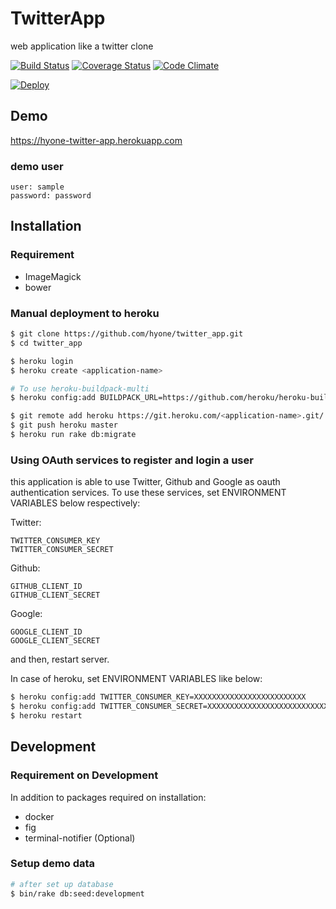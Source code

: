 # TwitterApp

web application like a twitter clone

[![Build Status](https://travis-ci.org/hyone/twitter_app.svg?branch=master)](https://travis-ci.org/hyone/twitter_app)
[![Coverage Status](https://coveralls.io/repos/hyone/twitter_app/badge.svg?branch=master)](https://coveralls.io/r/hyone/twitter_app?branch=master)
[![Code Climate](https://codeclimate.com/github/hyone/twitter_app/badges/gpa.svg)](https://codeclimate.com/github/hyone/twitter_app)

[![Deploy](https://www.herokucdn.com/deploy/button.png)](https://heroku.com/deploy)

## Demo

https://hyone-twitter-app.herokuapp.com

### demo user

    user: sample
    password: password

## Installation

### Requirement

- ImageMagick
- bower

### Manual deployment to heroku

```sh
$ git clone https://github.com/hyone/twitter_app.git
$ cd twitter_app

$ heroku login
$ heroku create <application-name>

# To use heroku-buildpack-multi
$ heroku config:add BUILDPACK_URL=https://github.com/heroku/heroku-buildpack-multi.git

$ git remote add heroku https://git.heroku.com/<application-name>.git/
$ git push heroku master
$ heroku run rake db:migrate
```

### Using OAuth services to register and login a user

this application is able to use Twitter, Github and Google as oauth authentication services.
To use these services, set ENVIRONMENT VARIABLES below respectively:

Twitter:

    TWITTER_CONSUMER_KEY
    TWITTER_CONSUMER_SECRET

Github:

    GITHUB_CLIENT_ID
    GITHUB_CLIENT_SECRET

Google:

    GOOGLE_CLIENT_ID
    GOOGLE_CLIENT_SECRET

and then, restart server.

In case of heroku, set ENVIRONMENT VARIABLES like below:

```sh
$ heroku config:add TWITTER_CONSUMER_KEY=XXXXXXXXXXXXXXXXXXXXXXXXX
$ heroku config:add TWITTER_CONSUMER_SECRET=XXXXXXXXXXXXXXXXXXXXXXXXXXXXXXXXXXXXXXXXXXXXXXXXXX
$ heroku restart
```

## Development

### Requirement on Development

In addition to packages required on installation:

- docker
- fig
- terminal-notifier (Optional)


### Setup demo data

```sh
# after set up database
$ bin/rake db:seed:development
```
